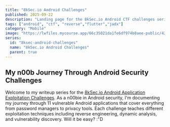```yaml
---
title: "8kSec.io Android Challenges"
published: 2025-09-22
description: "Landing page for the 8kSec.io Android CTF challenges series."
tags: ["android", "ctf", "reverse","flutter","jadx"]
category: "Mobile"
image: "https://lwfiles.mycourse.app/66c35021da1fe6df974b8aee-public/42e3aa7f390f8662c067b48de036761c.png"
series:
  id: "8ksec-android-challenges"
  name: "8kSec.io Android Challenges"
  parent: true
---
```


## My n00b Journey Through Android Security Challenges

Welcome to my writeup series for the [8kSec.io Android Application Exploitation Challenges](https://academy.8ksec.io/course/android-application-exploitation-challenges). As a n00bie in Android security, I'm documenting my journey through 11 vulnerable Android applications that cover everything from password managers to privacy tools. Each challenge teaches different exploitation techniques including reverse engineering, dynamic analysis, and vulnerability discovery.
Will it be easy? :"D
